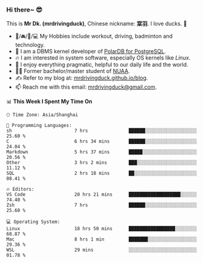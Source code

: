 ### Hi there~ 😎

This is **Mr Dk. (mrdrivingduck)**, Chinese nickname: **棠羽**. I love ducks. 🦆

- 💪/🚘/🏸/💻 My Hobbies include workout, driving, badminton and technology.
- 🍊 I am a DBMS kernel developer of [PolarDB for PostgreSQL](https://github.com/ApsaraDB/PolarDB-for-PostgreSQL).
- 🔥 I am interested in system software, especially OS kernels like *Linux*.
- 🔧 I enjoy everything pragmatic, helpful to our daily life and the world.
- 👨‍🎓 Former bachelor/master student of [NUAA](https://en.wikipedia.org/wiki/Nanjing_University_of_Aeronautics_and_Astronautics).
- ✍ Refer to my blog at: [mrdrivingduck.github.io/blog](https://mrdrivingduck.github.io/blog/).
- 📫 Reach me with this email: [mrdrivingduck@gmail.com](mailto:mrdrivingduck@gmail.com).

<!--START_SECTION:waka-->
📊 **This Week I Spent My Time On** 

```text
🕑︎ Time Zone: Asia/Shanghai

💬 Programming Languages: 
sh                       7 hrs               ██████░░░░░░░░░░░░░░░░░░░   25.60 % 
C                        6 hrs 34 mins       ██████░░░░░░░░░░░░░░░░░░░   24.04 % 
Markdown                 5 hrs 37 mins       █████░░░░░░░░░░░░░░░░░░░░   20.56 % 
Other                    3 hrs 2 mins        ███░░░░░░░░░░░░░░░░░░░░░░   11.12 % 
SQL                      2 hrs 18 mins       ██░░░░░░░░░░░░░░░░░░░░░░░   08.41 % 

🔥 Editors: 
VS Code                  20 hrs 21 mins      ███████████████████░░░░░░   74.40 % 
Zsh                      7 hrs               ██████░░░░░░░░░░░░░░░░░░░   25.60 % 

💻 Operating System: 
Linux                    18 hrs 50 mins      █████████████████░░░░░░░░   68.87 % 
Mac                      8 hrs 1 min         ███████░░░░░░░░░░░░░░░░░░   29.36 % 
WSL                      29 mins             ░░░░░░░░░░░░░░░░░░░░░░░░░   01.78 % 
```


<!--END_SECTION:waka-->

<!-- ![Mr Dk.'s GitHub Stats](https://github-readme-stats.vercel.app/api?username=mrdrivingduck&count_private&show_icons=true&theme=buefy) -->

<!-- ![Most Used Languages](https://github-readme-stats.vercel.app/api/top-langs/?username=mrdrivingduck&exclude_repo=mips32-CPU,snort-tcp-socket&theme=buefy&layout=compact&langs_count=10) -->


<!--
**mrdrivingduck/mrdrivingduck** is a ✨ _special_ ✨ repository because its `README.md` (this file) appears on your GitHub profile.

Here are some ideas to get you started:

- 🔭 I’m currently working on ...
- 🌱 I’m currently learning ...
- 👯 I’m looking to collaborate on ...
- 🤔 I’m looking for help with ...
- 💬 Ask me about ...
- 📫 How to reach me: ...
- 😄 Pronouns: ...
- ⚡ Fun fact: ...
-->
